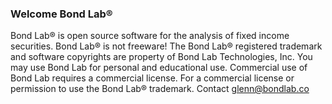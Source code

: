### Welcome Bond Lab® 
Bond Lab® is open source software for the analysis of fixed income securities.  Bond Lab® is not freeware!  The Bond Lab® registered trademark and software copyrights are property of Bond Lab Technologies, Inc.  You may use Bond Lab for personal and educational use.  Commercial use of Bond Lab requires a commercial license.  For a commercial license or permission to use the Bond Lab® trademark.  Contact glenn@bondlab.co 

